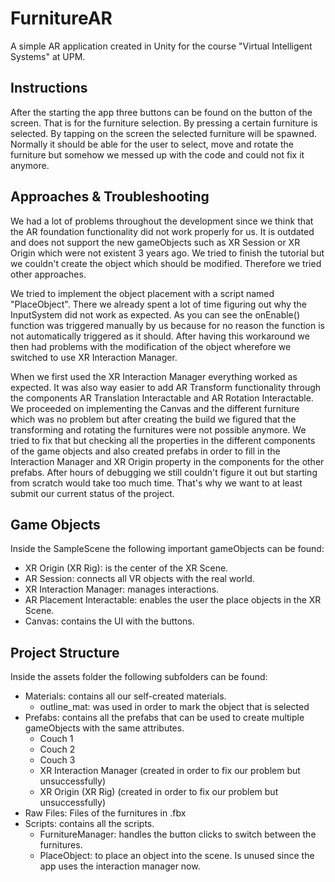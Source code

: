 # FurnitureAR

A simple AR application created in Unity for the course "Virtual Intelligent Systems" at UPM.

## Instructions

After the starting the app three buttons can be found on the button of the screen. That is for the furniture selection. By pressing a certain furniture is selected. By tapping on the screen the selected furniture will be spawned. Normally it should be able for the user to select, move and rotate the furniture but somehow we messed up with the code and could not fix it anymore.

## Approaches & Troubleshooting

We had a lot of problems throughout the development since we think that the AR foundation functionality did not work properly for us. It is outdated and does not support the new gameObjects such as XR Session or XR Origin which were not existent 3 years ago. We tried to finish the tutorial but we couldn't create the object which should be modified. Therefore we tried other approaches.

 We tried to implement the object placement with a script named "PlaceObject". There we already spent a lot of time figuring out why the InputSystem did not work as expected. As you can see the onEnable() function was triggered manually by us because for no reason the function is not automatically triggered as it should. After having this workaround we then had problems with the modification of the object wherefore we switched to use XR Interaction Manager.

When we first used the XR Interaction Manager everything worked as expected. It was also way easier to add AR Transform functionality through the components AR Translation Interactable and AR Rotation Interactable. We proceeded on implementing the Canvas and the different furniture which was no problem but after creating the build we figured that the transforming and rotating the furnitures were not possible anymore. We tried to fix that but checking all the properties in the different components of the game objects and also created prefabs in order to fill in the Interaction Manager and XR Origin property in the components for the other prefabs. After hours of debugging we still couldn't figure it out but starting from scratch would take too much time. That's why we want to at least submit our current status of the project.

## Game Objects

Inside the SampleScene the following important gameObjects can be found:

- XR Origin (XR Rig): is the center of the XR Scene.
- AR Session: connects all VR objects with the real world.
- XR Interaction Manager: manages interactions.
- AR Placement Interactable: enables the user the place objects in the XR Scene.
- Canvas: contains the UI with the buttons.


## Project Structure

Inside the assets folder the following subfolders can be found:

- Materials: contains all our self-created materials.
  - outline_mat: was used in order to mark the object that is selected
- Prefabs: contains all the prefabs that can be used to create multiple gameObjects with the same attributes.
  - Couch 1
  - Couch 2
  - Couch 3
  - XR Interaction Manager (created in order to fix our problem but unsuccessfully)
  - XR Origin (XR Rig) (created in order to fix our problem but unsuccessfully)
- Raw Files: Files of the furnitures in .fbx
- Scripts: contains all the scripts.
  - FurnitureManager: handles the button clicks to switch between the furnitures.
  - PlaceObject: to place an object into the scene. Is unused since the app uses the interaction manager now.
